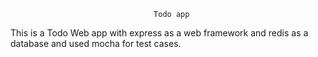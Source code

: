 
                                    Todo app
                                    
This is a Todo Web app with express as a web framework and redis as a database and used mocha for test
cases.
